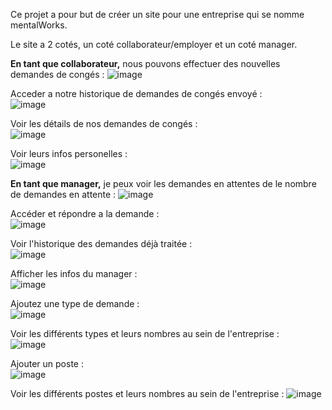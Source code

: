 Ce projet a pour but de créer un site pour une entreprise qui se nomme mentalWorks.

Le site a 2 cotés, un coté collaborateur/employer et un coté manager.

**En tant que collaborateur,** nous pouvons effectuer des nouvelles demandes de congés :
![image](https://github.com/user-attachments/assets/89113b1f-9f2b-430c-b134-3d4c5cf33812)

Acceder a notre historique de demandes de congés envoyé :            
![image](https://github.com/user-attachments/assets/fc40d522-6fc0-40e3-8c5c-b8d4b6a86a62)

Voir les détails de nos demandes de congés :                  
![image](https://github.com/user-attachments/assets/ff4527db-a292-4d3f-8d5c-721e5b18bf16)

Voir leurs infos personelles :                                         
![image](https://github.com/user-attachments/assets/c485d532-c2a1-4e31-a393-aa5479aa7be5)

**En tant que manager,** je peux voir les demandes en attentes de le nombre de demandes en attente :
![image](https://github.com/user-attachments/assets/da072f2f-38c8-4c12-87f5-8db5eb03f973)

Accéder et répondre a la demande :                                   
![image](https://github.com/user-attachments/assets/11cfcd86-2ce8-485e-85bc-2284678533cd)

Voir l'historique des demandes déjà traitée :               
![image](https://github.com/user-attachments/assets/24a2294d-0c38-478b-a869-df53367b28af)

Afficher les infos du manager :                                                    
![image](https://github.com/user-attachments/assets/12b1333c-e19b-4e5b-8d76-831bba928bd4)

Ajoutez une type de demande :                                         
![image](https://github.com/user-attachments/assets/1751a1e8-3474-434d-adc9-f21128b43e7e)

Voir les différents types et leurs nombres au sein de l'entreprise :       
![image](https://github.com/user-attachments/assets/21abf445-ba5c-4f9f-babe-f7cd31c0a53e)

Ajouter un poste :                                       
![image](https://github.com/user-attachments/assets/9d4f2b88-4280-4b48-9efd-c815a7fc20ca)

Voir les différents postes et leurs nombres au sein de l'entreprise :
![image](https://github.com/user-attachments/assets/4ac5e034-9ca9-4a50-98f6-548440311029)


